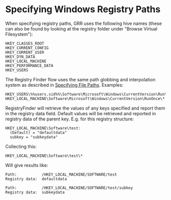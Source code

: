 # Specifying Windows Registry Paths

When specifying registry paths, GRR uses the following hive names (these
can also be found by looking at the registry folder under "Browse
Virtual Filesystem"):

    HKEY_CLASSES_ROOT
    HKEY_CURRENT_CONFIG
    HKEY_CURRENT_USER
    HKEY_DYN_DATA
    HKEY_LOCAL_MACHINE
    HKEY_PERFORMANCE_DATA
    HKEY_USERS

The Registry Finder flow uses the same path globbing
and interpolation system as described in [Specifying File Paths](specifying-file-paths.md).
Examples:

```docker
HKEY_USERS\%%users.sid%%\Software\Microsoft\Windows\CurrentVersion\Run\*
HKEY_LOCAL_MACHINE\Software\Microsoft\Windows\CurrentVersion\RunOnce\*
```

RegistryFinder will retrieve the values of any keys specified and report
them in the registry data field. Default values will be retrieved and
reported in registry data of the parent key. E.g. for this registry
structure:

```docker
HKEY_LOCAL_MACHINE\Software\test:
  (Default) = "defaultdata"
  subkey = "subkeydata"
```

Collecting this:

```docker
HKEY_LOCAL_MACHINE\Software\test\*
```

Will give results like:
```docker
Path:           /HKEY_LOCAL_MACHINE/SOFTWARE/test
Registry data:  defaultdata

Path:           /HKEY_LOCAL_MACHINE/SOFTWARE/test/subkey
Registry data:  subkeydata
```